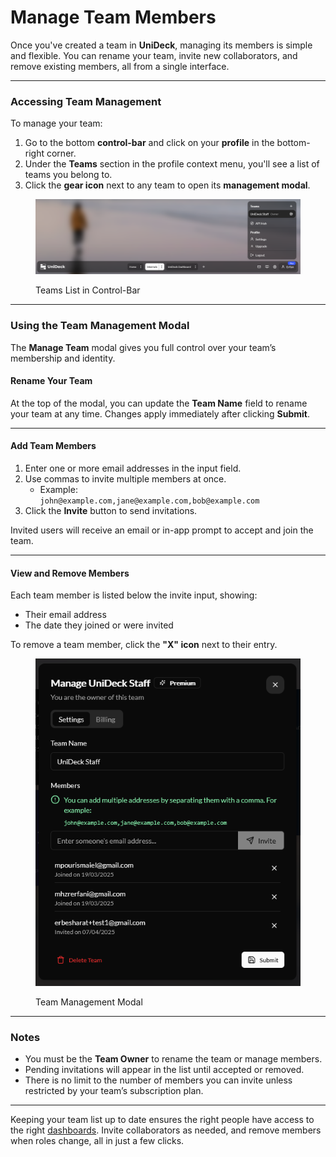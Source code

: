 # Manage Team Members

Once you've created a team in **UniDeck**, managing its members is simple and flexible. You can rename your team, invite new collaborators, and remove existing members, all from a single interface.

***

### Accessing Team Management

To manage your team:

1. Go to the bottom **control-bar** and click on your **profile** in the bottom-right corner.
2. Under the **Teams** section in the profile context menu, you'll see a list of teams you belong to.
3. Click the **gear icon** next to any team to open its **management modal**.

<figure><img src="../.gitbook/assets/image (6).png" alt=""><figcaption><p>Teams List in Control-Bar</p></figcaption></figure>

***

### Using the Team Management Modal

The **Manage Team** modal gives you full control over your team’s membership and identity.

#### Rename Your Team

At the top of the modal, you can update the **Team Name** field to rename your team at any time. Changes apply immediately after clicking **Submit**.

***

#### Add Team Members

1. Enter one or more email addresses in the input field.
2. Use commas to invite multiple members at once.
   * Example:\
     `john@example.com,jane@example.com,bob@example.com`
3. Click the **Invite** button to send invitations.

Invited users will receive an email or in-app prompt to accept and join the team.

***

#### View and Remove Members

Each team member is listed below the invite input, showing:

* Their email address
* The date they joined or were invited

To remove a team member, click the **"X" icon** next to their entry.

<figure><img src="../.gitbook/assets/image (7).png" alt=""><figcaption><p>Team Management Modal</p></figcaption></figure>

***

### Notes

* You must be the **Team Owner** to rename the team or manage members.
* Pending invitations will appear in the list until accepted or removed.
* There is no limit to the number of members you can invite unless restricted by your team’s subscription plan.

***

Keeping your team list up to date ensures the right people have access to the right [dashboards](https://dash.unideck.app/). Invite collaborators as needed, and remove members when roles change, all in just a few clicks.
